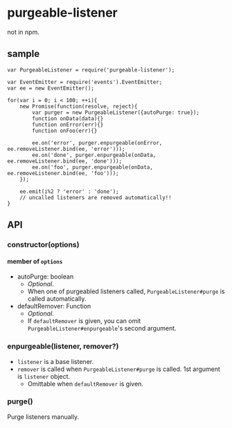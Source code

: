 # purgeable-listener

not in npm.

## sample

```
var PurgeableListener = require('purgeable-listener');

var EventEmitter = require('events').EventEmitter;
var ee = new EventEmitter();

for(var i = 0; i < 100; ++i){
    new Promise(function(resolve, reject){
        var purger = new PurgeableListener({autoPurge: true});
        function onData(data){}
        function onError(err){}
        function onFoo(err){}

        ee.on('error', purger.enpurgeable(onError, ee.removeListener.bind(ee, 'error')));
        ee.on('done', purger.enpurgeable(onData, ee.removeListener.bind(ee, 'done')));
        ee.on('foo', purger.enpurgeable(onData, ee.removeListener.bind(ee, 'foo')));
    });

    ee.emit(i%2 ? 'error' : 'done');
    // uncalled listeners are removed automatically!!
}
```

## API

### constructor(options)
#### member of `options`

- autoPurge: boolean
    - *Optional*.
    - When one of purgeabled listeners called, `PurgeableListener#purge` is called automatically.
- defaultRemover: Function
    - *Optional*.
    - If `defaultRemover` is given, you can omit `PurgeableListener#enpurgeable`'s second argument.

### enpurgeable(listener, remover?)

- `listener` is a base listener.
- `remover` is called when `PurgeableListener#purge` is called. 1st argument is `listener` object.
    - Omittable when `defaultRemover` is given.

### purge()

Purge listeners manually.

